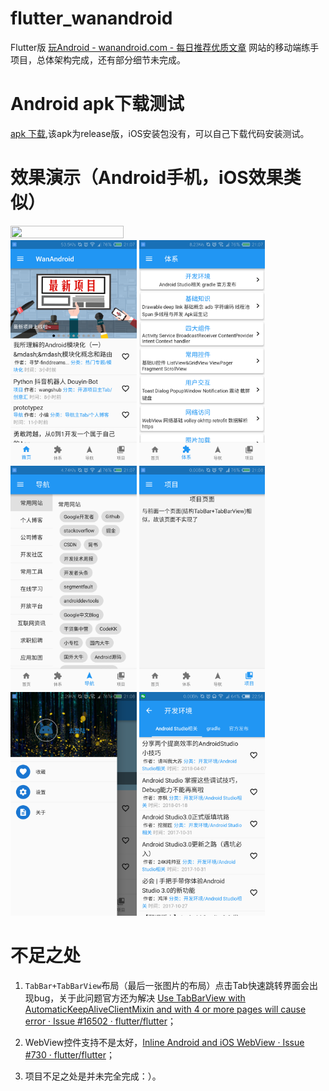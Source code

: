 # flutter_wanandroid
Flutter版 [玩Android \- wanandroid\.com \- 每日推荐优质文章](http://www.wanandroid.com/) 网站的移动端练手项目，总体架构完成，还有部分细节未完成。

# Android apk下载测试
[apk 下载](https://github.com/JakeyYe/flutter_wanandroid/blob/master/raw/app-release.apk),该apk为release版，iOS安装包没有，可以自己下载代码安装测试。

# 效果演示（Android手机，iOS效果类似）
<img src="https://github.com/JakeyYe/flutter_wanandroid/blob/master/raw/screenrecord.gif?raw=true" width="60%" height="60%">

<img src="https://github.com/JakeyYe/flutter_wanandroid/blob/master/raw/Screenshot_1.png?raw=true" width="40%" height="40%" alt='首页'>
<img src="https://github.com/JakeyYe/flutter_wanandroid/blob/master/raw/Screenshot_2.png?raw=true" width="40%" height="40%" alt='体系'>
<img src="https://github.com/JakeyYe/flutter_wanandroid/blob/master/raw/Screenshot_3.png?raw=true" width="40%" height="40%" alt='导航'>
<img src="https://github.com/JakeyYe/flutter_wanandroid/blob/master/raw/Screenshot_4.png?raw=true" width="40%" height="40%" alt='项目'>
<img src="https://github.com/JakeyYe/flutter_wanandroid/blob/master/raw/Screenshot_5.png?raw=true" width="40%" height="40%" alt='侧边栏'>
<img src="https://github.com/JakeyYe/flutter_wanandroid/blob/master/raw/Screenshot_6.png?raw=true" width="40%" height="40%" alt='TabBar+TabBarView界面'>

# 不足之处
1. `TabBar+TabBarView`布局（最后一张图片的布局）点击Tab快速跳转界面会出现bug，关于此问题官方还为解决 [Use TabBarView with AutomaticKeepAliveClientMixin and with 4 or more pages will cause error · Issue \#16502 · flutter/flutter](https://github.com/flutter/flutter/issues/16502)；

2. WebView控件支持不是太好，[Inline Android and iOS WebView · Issue \#730 · flutter/flutter](https://github.com/flutter/flutter/issues/730)；

3. 项目不足之处是并未完全完成：）。